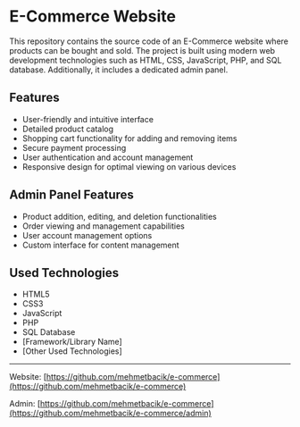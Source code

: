 # E-Commerce Website

This repository contains the source code of an E-Commerce website where products can be bought and sold. The project is built using modern web development technologies such as HTML, CSS, JavaScript, PHP, and SQL database. Additionally, it includes a dedicated admin panel.

## Features

- User-friendly and intuitive interface
- Detailed product catalog
- Shopping cart functionality for adding and removing items
- Secure payment processing
- User authentication and account management
- Responsive design for optimal viewing on various devices

## Admin Panel Features

- Product addition, editing, and deletion functionalities
- Order viewing and management capabilities
- User account management options
- Custom interface for content management

## Used Technologies

- HTML5
- CSS3
- JavaScript
- PHP
- SQL Database
- [Framework/Library Name]
- [Other Used Technologies]

---

Website: [https://github.com/mehmetbacik/e-commerce](https://github.com/mehmetbacik/e-commerce)

Admin: [https://github.com/mehmetbacik/e-commerce](https://github.com/mehmetbacik/e-commerce/admin)
